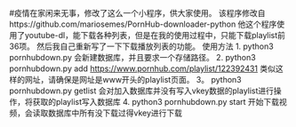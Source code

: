#疫情在家闲来无事，修改了这么一个小程序，供大家使用。
该程序修改自https://github.com/mariosemes/PornHub-downloader-python
他这个程序使用了youtube-dl，能下载各种列表，但是在我的使用过程中，只能下载playlist前36项。
然后我自己重新写了一下下载播放列表的功能。
使用方法
1.
python3 pornhubdown.py
会新建数据库，并且要求一个存储路径。
2.
python3 pornhubdown.py add https://www.pornhub.com/playlist/122392431
类似这样的网址，请确保是网址是www开头的playlist页面。
3。
python3 pornhubdown.py getlist
会对加入数据库并没有写入vkey数据的playlist进行操作，将获取的playlist写入数据库
4.
python3 pornhubdown.py start
开始下载视频，会读取数据库中所有没下载过得vkey进行下载

